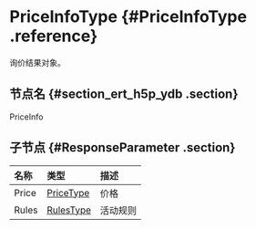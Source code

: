 # PriceInfoType {#PriceInfoType .reference}

询价结果对象。

## 节点名 {#section_ert_h5p_ydb .section}

PriceInfo

## 子节点 {#ResponseParameter .section}

|名称|类型|描述|
|:-|:-|:-|
|Price|[PriceType](intl.zh-CN/API参考/数据类型/PriceType.md#)|价格|
|Rules|[RulesType](intl.zh-CN/API参考/数据类型/RulesType.md#)|活动规则|

